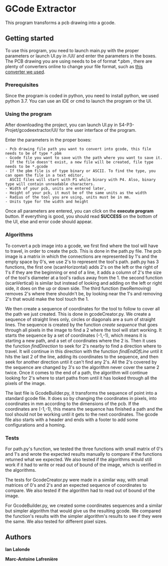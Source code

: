 # GCode Extractor

This program transforms a pcb drawing into a gcode.

## Getting started

To use this program, you need to launch main.py with the proper parameters or launch UI.py in /UI/ and enter the parameters in the boxes.
The PCB drawing you are using needs to be of format *.pbm ,
there are plenty of converters online to change your file format, such as [this converter we used](https://convertio.co/fr/pdf-pbm/).

### Prerequisites

Since the program is coded in python, you need to install python, we used python 3.7.
You can use an IDE or cmd to launch the program or the UI.

### Using the program

After downloading the project, you can launch UI.py in S4-P3-Projet/gcodeextractor/UI/ for the user interface of the program.

Enter the parameters in the proper boxes:

```
- Pcb drawing file path you want to convert into gcode, this file needs to be of type *.pbm
- Gcode file you want to save with the path where you want to save it.
  If the file doesn't exist, a new file will be created, file type needs to be *.gcode
- If the pbm file is of type binary or ASCII. To find the type, you can open the file in a text editor,
  ASCII files will start with P1 while binary with P4. Also, binary type will contain unreadable characters.
- Width of your pcb, units are entered later, 
- Height of your pcb, it must be of the same units as the width
- Radius of the tool you are using, units must be in mm.
- Units type for the width and height
```
Once all parameters are entered, you can click on the **execute program** button.
If everything is good, you should read **SUCCESS** on the bottom of the UI, else and error code should appear.

### Algorithms

To convert a pcb image into a gcode, we first find where the tool will have to travel, in order to create the pcb. This is done in the path.py file. The pcb image is a matrix in which the connections are represented by 1's and the empty space by 0's, we use 2's to represent the tool's path. path.py has 3 functions, the first one (scanHorizontal) adds 2's on the left or the right of 1's if they are the beginning or end of a line, it adds a column of 2's the size of the tool's diameter at a tool's radius away from the 1. the second function (scanVertical) is similar but instead of looking and adding on the left or right side, it does on the up or down side. The third function (twoRemoving) removes 2's where there shouldn't be, by looking near the 1's and removing 2's that would make the tool touch the 1.

We then create a sequence of coordinates for the tool to follow to cover all the path we just created. This is done in gcodeCreator.py. We create a sequence of straight lines only, circles or diagonals are a sum of straight lines. The sequence is created by the function *create sequence* that goes through all pixels in the image to find a 2 where the tool will start working. It starts the sequence by a set of coordinates (-1,-1), which means it is starting a new path, and a set of coordinates where the 2 is. Then it uses the function *findDirection* to seek for 2's nearby to find a direction where to travel. It will continue in this direction with the function *findEndOfLine* until it hits the last 2 of the line, adding its coordinates to the sequence, and then seek for another direction until it can't find any 2's. All the 2's covered by the sequence are changed by 3's so the algorithm never cover the same 2 twice. Once it comes to the end of a path, the algorithm will continue looking for 2's where to start paths from until it has looked through all the pixels of the image.

The last file is GcodeBuilder.py, it transforms the sequence of point into a standard gcode file. It does so by changing the coordinates in pixels, into coordinates in mm according to the dimensions of the pcb. If the coordinates are (-1,-1), this means the sequence has finished a path and the tool should not be working until it gets to the next coordinates. The gcode file also starts with a header and ends with a footer to add some configurations and a homing.

### Tests

For path.py's function, we tested the three functions with small matrix of 0's and 1's and wrote the expected results manually to compare if the functions returned what we expected. We also tested if the algorithms would still work if it had to write or read out of bound of the image, which is verified in the algorithms. 

The tests for GcodeCreator.py were made in a similar way, with small matrices of 0's and 2's and an expected sequence of coordinates to compare. We also tested if the algorithm had to read out of bound of the image.

For GcodeBuilder.py, we created some coordinates sequences and a similar but simpler algorithm that would give us the resulting gcode. We compared the function's results with the simpler algorithm's results to see if they were the same. We also tested for different pixel sizes.

## Authors

**Ian Lalonde** 

**Marc-Antoine Lafrenière** 
